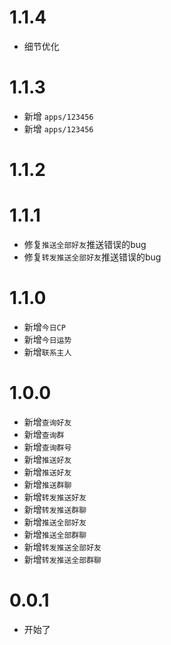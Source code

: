 # 1.1.4

- 细节优化

# 1.1.3

- 新增 `apps/123456`
- 新增 `apps/123456`

# 1.1.2



# 1.1.1

- 修复`推送全部好友`推送错误的bug
- 修复`转发推送全部好友`推送错误的bug

# 1.1.0

- 新增`今日CP`
- 新增`今日运势`
- 新增`联系主人`

# 1.0.0

- 新增`查询好友`
- 新增`查询群`
- 新增`查询群号`
- 新增`推送好友`
- 新增`推送好友`
- 新增`推送群聊`
- 新增`转发推送好友`
- 新增`转发推送群聊`
- 新增`推送全部好友`
- 新增`推送全部群聊`
- 新增`转发推送全部好友`
- 新增`转发推送全部群聊`

# 0.0.1

- 开始了